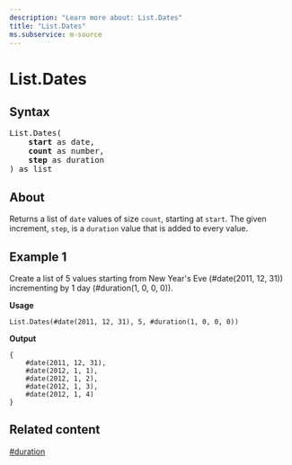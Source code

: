 ```yaml
---
description: "Learn more about: List.Dates"
title: "List.Dates"
ms.subservice: m-source
---
```

# List.Dates

## Syntax

<pre>
List.Dates(
    <b>start</b> as date,
    <b>count</b> as number,
    <b>step</b> as duration
) as list
</pre>

## About

Returns a list of `date` values of size `count`, starting at `start`. The given increment, `step`, is a `duration` value that is added to every value.

## Example 1

Create a list of 5 values starting from New Year's Eve (#date(2011, 12, 31)) incrementing by 1 day (#duration(1, 0, 0, 0)).

**Usage**

```powerquery-m
List.Dates(#date(2011, 12, 31), 5, #duration(1, 0, 0, 0))
```

**Output**

```powerquery-m
{
    #date(2011, 12, 31),
    #date(2012, 1, 1),
    #date(2012, 1, 2),
    #date(2012, 1, 3),
    #date(2012, 1, 4)
}
```

## Related content

[#duration](sharpduration.md)
